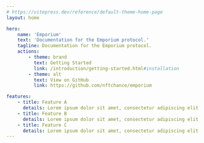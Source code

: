 ```yaml
---
# https://vitepress.dev/reference/default-theme-home-page
layout: home

hero:
    name: 'Emporium'
    text: 'Documentation for the Emporium protocol.'
    tagline: Documentation for the Emporium protocol.
    actions:
        - theme: brand
          text: Getting Started
          link: /introduction/getting-started.html#installation
        - theme: alt
          text: View on GitHub
          link: https://github.com/nftchance/emporium

features:
    - title: Feature A
      details: Lorem ipsum dolor sit amet, consectetur adipiscing elit
    - title: Feature B
      details: Lorem ipsum dolor sit amet, consectetur adipiscing elit
    - title: Feature C
      details: Lorem ipsum dolor sit amet, consectetur adipiscing elit
---
```

